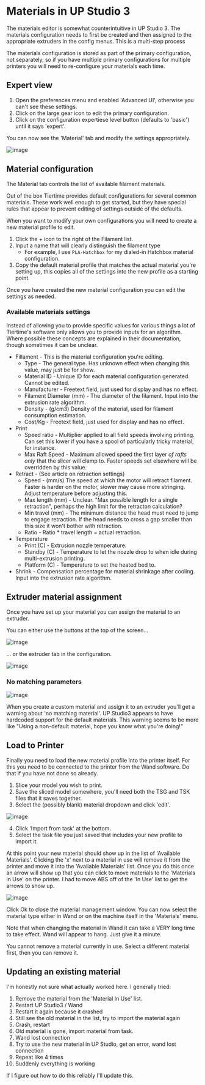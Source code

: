 # Materials in UP Studio 3

The materials editor is somewhat counterintuitive in UP Studio 3. The materials configuration needs to first be created and then assigned to the appropriate extruders in the config menus. This is a multi-step process

The materials configuration is stored as part of the primary configuration, not separately, so if you have multiple primary configurations for multiple printers you will need to re-configure your materials each time.

## Expert view

1. Open the preferences menu and enabled 'Advanced UI', otherwise you can't see these settings.
2. Click on the large gear icon to edit the primary configuration.
3. Click on the configuration expertiese level button (defaults to 'basic') until it says 'expert'.

You can now see the 'Material' tab and modify the settings appropriately.

![image](https://user-images.githubusercontent.com/1441553/215379988-4d66c93d-4248-4de8-99f5-93bf81bcf1fe.png)

## Material configuration

The Material tab controls the list of available filament materials. 

Out of the box Tiertime provides default configurations for several common materials. These work well enough to get started, but they have special rules that appear to prevent editing of settings outside of the defaults.

When you want to modify your own configurations you will need to create a new material profile to edit.

1. Click the + icon to the right of the Filament list.
2. Input a name that will clearly distinguish the filament type
    * For example, I use `PLA-Hatchbox` for my dialed-in Hatchbox material configuration.
3. Copy the default material profile that matches the actual material you're setting up, this copies all of the settings into the new profile as a starting point.

Once you have created the new material configuration you can edit the settings as needed.

### Available materials settings

Instead of allowing you to provide specific values for various things a lot of Tiertime's software only allows you to provide inputs for an algorithm. Where possible these concepts are explained in their documentation, though sometimes it can be unclear.

* Fillament - This is the material configuration you're editing.
    * Type - The general type. Has unknown effect when changing this value, may just be for show.
    * Material ID - Unique ID for each material configuration generated. Cannot be edited.
    * Manufacturer - Freetext field, just used for display and has no effect.
    * Filament Diameter (mm) - The diameter of the filament. Input into the extrusion rate algorithm.
    * Density - (g/cm3) Density of the material, used for filament consumption estimation.
    * Cost/Kg - Freetext field, just used for display and has no effect.
* Print
    * Speed ratio - Multiplier applied to all field speeds involving printing. Can set this lower if you have a spool of particularly tricky material, for instance.
    * Max Raft Speed - Maximum allowed speed the first layer _of rafts only_ that the slicer will clamp to. Faster speeds set elsewhere will be overridden by this value.
* Retract - (See article on retraction settings)
    * Speed - (mm/s) The speed at which the motor will retract filament. Faster is harder on the motor, slower may cause more stringing. Adjust temperature before adjusting this.
    * Max length (mm) - Unclear. "Max possible length for a single retraction", perhaps the high limit for the retracton calculation?
    * Min travel (mm) - The minimum distance the head must need to jump to engage retraction. If the head needs to cross a gap smaller than this size it won't bother with retraction.
    * Ratio - Ratio * travel length = actual retraction. 
* Temperature
    * Print (C) - Extrusion nozzle temperature.
    * Standby (C) - Temperature to let the nozzle drop to when idle during multi-extrusion printing.
    * Platform (C) - Temperature to set the heated bed to.
* Shrink - Compensation percentage for material shrinkage after cooling. Input into the extrusion rate algorithm.

## Extruder material assignment

Once you have set up your material you can assign the material to an extruder.

You can either use the buttons at the top of the screen...

![image](https://user-images.githubusercontent.com/1441553/215382305-1047bb33-3ca0-4dfd-9e65-756620c69ba5.png)

... or the extruder tab in the configuration.

![image](https://user-images.githubusercontent.com/1441553/215382265-86606ef9-cfc2-4701-aefe-a17d0031b140.png)

### No matching parameters

![image](https://user-images.githubusercontent.com/1441553/215382709-3ddd3a9e-2719-493d-9f7f-3def0759a903.png)

When you create a custom material and assign it to an extruder you'll get a warning about 'no matching material'. UP Studio3 appears to have hardcoded support for the default materials. This warning seems to be more like "Using a non-default material, hope you know what you're doing!"

## Load to Printer

Finally you need to load the new material profile into the printer itself. For this you need to be connected to the printer from the Wand software. Do that if you have not done so already.

1. Slice your model you wish to print.
2. Save the sliced model somewhere, you'll need both the TSG and TSK files that it saves together.
3. Select the (possibly blank) material dropdown and click 'edit'.

![image](https://user-images.githubusercontent.com/1441553/215383923-f2f7ccce-f552-4c35-ae5e-842c03f4b36c.png)

4. Click 'Import from task' at the bottom.
5. Select the task file you just saved that includes your new profile to import it.

At this point your new material should show up in the list of 'Available Materials'. Clicking the 'x' next to a material in use will remove it from the printer and move it into the 'Available Materials' list. Once you do this once an arrow will show up that you can click to move materials to the 'Materials in Use' on the printer. I had to move ABS off of the 'In Use' list to get the arrows to show up.

![image](https://user-images.githubusercontent.com/1441553/215390920-f6258a65-e701-47e8-ac2b-c4414d75654e.png)

Click Ok to close the material management window. You can now select the material type either in Wand or on the machine itself in the 'Materials' menu.

Note that when changing the material in Wand it can take a VERY long time to take effect. Wand will appear to hang. Just give it a minute.

You cannot remove a material currently in use. Select a different material first, then you can remove it.

## Updating an existing material

I'm honestly not sure what actually worked here. I generally tried:

1. Remove the material from the 'Material In Use' list.
2. Restart UP Studio3 / Wand
3. Restart it again because it crashed
4. Still see the old material in the list, try to import the material again
5. Crash, restart
6. Old material is gone, import material from task.
7. Wand lost connection
8. Try to use the new material in UP Studio, get an error, wand lost connection
9. Repeat like 4 times
10. Suddenly everything is working

If I figure out how to do this reliably I'll update this.
